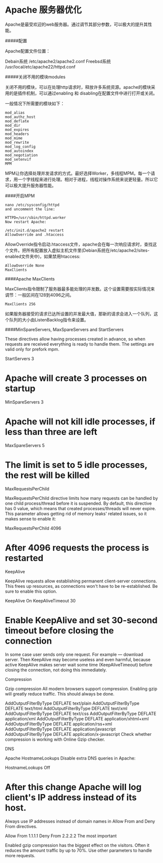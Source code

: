 Apache 服务器优化
================

Apache是最受欢迎的web服务器。通过调节其部分参数，可以极大的提升其性能。

#####配置

Apache配置文件位置：

Debain系统 /etc/apache2/apache2.conf
Freebsd系统 /usr/local/etc/apache22/httpd.conf

#####关闭不用的模块modules

关闭不用的模块，可以在处理http请求时，释放许多系统资源。apache的模块采用的是插件机制，可以通过enabling 和 disabling在配置文件中进行打开或关闭。

一般情况下所需要的模块如下：

	mod_alias
	mod_authz_host
	mod_deflate
	mod_dir
	mod_expires
	mod_headers
	mod_mime
	mod_rewrite
	mod_log_config
	mod_autoindex
	mod_negotiation
	mod_setenvif
	MPM

MPM让你选择处理并发请求的方式。最好选择Worker，多线程MPM。每一个请求，用一个字线程来进行处理。相对于进程，线程对操作系统来说更轻量。所以它可以极大提升服务器性能。

####开启MPM

	nano /etc/sysconfig/httpd
	and uncomment the line:
	
	HTTPD=/usr/sbin/httpd.worker
	Now restart Apache:
	
	/etc/init.d/apache2 restart
	AllowOverride and .htaccess

AllowOverride指令启动.htaccess文件，apache会在每一次响应请求时，查找这个文件。把所有配置放入虚拟主机文件里(Debian系统在/etc/apache2/sites-enabled文件夹中)，如果禁用htaccess:

	AllowOverride None
	MaxClients

####Apache MaxClients

MaxClients指令限制了服务器最多能处理的并发数。这个设置需要按实际情况来调节：一般区间在128到4096之间。

	MaxClients 256

如果服务器接受的请求已达所设置的并发最大值，那新的请求会进入一个队列，这个队列的大小由ListenBacklog指令来设置。

####MinSpareServers, MaxSpareServers and StartServers

These directives allow having processes created in advance, so when requests are received everything is ready to handle them. The settings are valid only for prefork mpm.

StartServers 3
# Apache will create 3 processes on startup

MinSpareServers 3
# Apache will not kill idle processes, if less than three are left

MaxSpareServers 5
# The limit is set to 5 idle processes, the rest will be killed

MaxRequestsPerChild

MaxRequestsPerChild directive limits how many requests can be handled by one child process/thread before it is suspended. By default, this directive has 0 value, which means that created processes/threads will never expire. This parameter allows getting rid of memory leaks' related issues, so it makes sense to enable it:

MaxRequestsPerChild 4096
# After 4096 requests the process is restarted

KeepAlive

KeepAlive requests allow establishing permanent client-server connections. This frees up resources, as connections won't have to be re-established. Be sure to enable this option.

KeepAlive On
KeepAliveTimeout 30
# Enable KeepAlive and set 30-second timeout before closing the connection

In some case user sends only one request. For example — download server. Then KeepAlive may become useless and even harmful, because active KeepAlive makes server wait some time (KeepAliveTimeout) before closing the connection, not doing this immediately.

Compression

Gzip compression
All modern browsers support compression. Enabling gzip will greatly reduce traffic. This should always be done.

AddOutputFilterByType DEFLATE text/plain
AddOutputFilterByType DEFLATE text/html
AddOutputFilterByType DEFLATE text/xml
AddOutputFilterByType DEFLATE text/css
AddOutputFilterByType DEFLATE application/xml
AddOutputFilterByType DEFLATE application/xhtml+xml
AddOutputFilterByType DEFLATE application/rss+xml
AddOutputFilterByType DEFLATE application/javascript
AddOutputFilterByType DEFLATE application/x-javascript
Check whether compression is working with Online Gzip checker.

DNS

Apache HostnameLookups
Disable extra DNS queries in Apache:

HostnameLookups Off
# After this change Apache will log client's IP address instead of its host.

Always use IP addresses instead of domain names in Allow From and Deny From directives.

Allow From 1.1.1.1
Deny From 2.2.2.2
The most important

Enabled gzip compression has the biggest effect on the visitors. Often it reduces the amount traffic by up to 70%. Use other parameters to handle more requests.